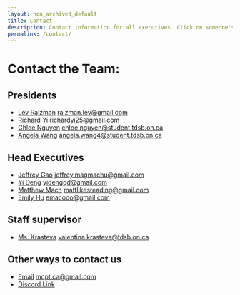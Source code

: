 ```yaml
---
layout: non_archived_default
title: Contact
description: Contact information for all executives. Click on someone's name to send them an email.
permalink: /contact/
---
```


# Contact the Team: 

## Presidents
- [Lev Raizman](mailto:raizman.lev@gmail.com) raizman.lev@gmail.com
- [Richard Yi](mailto:richardyi25@gmail.com) richardyi25@gmail.com
- [Chloe Nguyen](mailto:chloe.nguyen@student.tdsb.on.ca) chloe.nguyen@student.tdsb.on.ca
- [Angela Wang](mailto:angela.wang4@student.tdsb.on.ca) angela.wang4@student.tdsb.on.ca

## Head Executives
- [Jeffrey Gao](mailto:jeffrey.magmachu@gmail.com) jeffrey.magmachu@gmail.com
- [Yi Deng](mailto:yidengqd@gmail.com) yidengqd@gmail.com
- [Matthew Mach](mailto:mattlikesreading@gmail.com) mattlikesreading@gmail.com
- [Emily Hu](mailto:emacodo@gmail.com) emacodo@gmail.com

## Staff supervisor
- [Ms. Krasteva](mailto:valentina.krasteva@tdsb.on.ca) valentina.krasteva@tdsb.on.ca

## Other ways to contact us
- [Email](mailto:mcpt.ca@gmail.com) mcpt.ca@gmail.com
- [Discord Link](https://discord.gg/aQy9RmA)